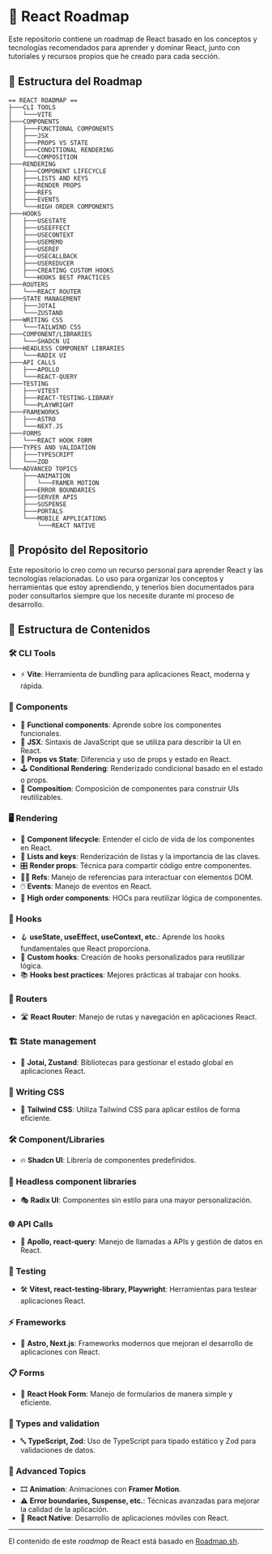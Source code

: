 # 🚀 React Roadmap

Este repositorio contiene un roadmap de React basado en los conceptos y tecnologías recomendados para aprender y dominar React, junto con tutoriales y recursos propios que he creado para cada sección.

## 📂 Estructura del Roadmap
```
== REACT ROADMAP ==
├───CLI TOOLS
│   └───VITE
├───COMPONENTS
│   ├───FUNCTIONAL COMPONENTS
│   ├───JSX
│   ├───PROPS VS STATE
│   ├───CONDITIONAL RENDERING
│   └───COMPOSITION
├───RENDERING
│   ├───COMPONENT LIFECYCLE
│   ├───LISTS AND KEYS
│   ├───RENDER PROPS
│   ├───REFS
│   ├───EVENTS
│   └───HIGH ORDER COMPONENTS
├───HOOKS
│   ├───USESTATE
│   ├───USEEFFECT
│   ├───USECONTEXT
│   ├───USEMEMO
│   ├───USEREF
│   ├───USECALLBACK
│   ├───USEREDUCER
│   ├───CREATING CUSTOM HOOKS
│   └───HOOKS BEST PRACTICES
├───ROUTERS
│   └───REACT ROUTER
├───STATE MANAGEMENT
│   ├───JOTAI
│   └───ZUSTAND
├───WRITING CSS
│   └───TAILWIND CSS
├───COMPONENT/LIBRARIES
│   └───SHADCN UI
├───HEADLESS COMPONENT LIBRARIES
│   └───RADIX UI
├───API CALLS
│   ├───APOLLO
│   └───REACT-QUERY
├───TESTING
│   ├───VITEST
│   ├───REACT-TESTING-LIBRARY
│   └───PLAYWRIGHT
├───FRAMEWORKS
│   ├───ASTRO
│   └───NEXT.JS
├───FORMS
│   └───REACT HOOK FORM
├───TYPES AND VALIDATION
│   ├───TYPESCRIPT
│   └───ZOD
└───ADVANCED TOPICS
    ├───ANIMATION
    │   └───FRAMER MOTION
    ├───ERROR BOUNDARIES
    ├───SERVER APIS
    ├───SUSPENSE
    ├───PORTALS
    └───MOBILE APPLICATIONS
        └───REACT NATIVE
```

## 🎯 Propósito del Repositorio

Este repositorio lo creo como un recurso personal para aprender React y las tecnologías relacionadas. Lo uso para organizar los conceptos y herramientas que estoy aprendiendo, y tenerlos bien documentados para poder consultarlos siempre que los necesite durante mi proceso de desarrollo.

## 🧱 Estructura de Contenidos

### 🛠️ CLI Tools
- ⚡ **Vite**: Herramienta de bundling para aplicaciones React, moderna y rápida.

### 🧩 Components
- 🔄 **Functional components**: Aprende sobre los componentes funcionales.
- 📝 **JSX**: Sintaxis de JavaScript que se utiliza para describir la UI en React.
- 🔀 **Props vs State**: Diferencia y uso de props y estado en React.
- 🕹️ **Conditional Rendering**: Renderizado condicional basado en el estado o props.
- 🔗 **Composition**: Composición de componentes para construir UIs reutilizables.

### 🖥️ Rendering
- 🔄 **Component lifecycle**: Entender el ciclo de vida de los componentes en React.
- 📜 **Lists and keys**: Renderización de listas y la importancia de las claves.
- 🎛️ **Render props**: Técnica para compartir código entre componentes.
- 🧑‍💻 **Refs**: Manejo de referencias para interactuar con elementos DOM.
- 🖱️ **Events**: Manejo de eventos en React.
- 🔧 **High order components**: HOCs para reutilizar lógica de componentes.

### 🔩 Hooks
- 🪝 **useState, useEffect, useContext, etc.**: Aprende los hooks fundamentales que React proporciona.
- 🔧 **Custom hooks**: Creación de hooks personalizados para reutilizar lógica.
- 📚 **Hooks best practices**: Mejores prácticas al trabajar con hooks.

### 🔗 Routers
- 🛣️ **React Router**: Manejo de rutas y navegación en aplicaciones React.

### 🏗️ State management
- 🧮 **Jotai, Zustand**: Bibliotecas para gestionar el estado global en aplicaciones React.

### 🎨 Writing CSS
- 🦄 **Tailwind CSS**: Utiliza Tailwind CSS para aplicar estilos de forma eficiente.

### 🛠️ Component/Libraries
- 🔥 **Shadcn UI**: Librería de componentes predefinidos.

### 🔑 Headless component libraries
- 🎭 **Radix UI**: Componentes sin estilo para una mayor personalización.

### 🌐 API Calls
- 🌙 **Apollo, react-query**: Manejo de llamadas a APIs y gestión de datos en React.

### 🧪 Testing
- 🛠️ **Vitest, react-testing-library, Playwright**: Herramientas para testear aplicaciones React.

### ⚡ Frameworks
- 🚀 **Astro, Next.js**: Frameworks modernos que mejoran el desarrollo de aplicaciones con React.

### 📋 Forms
- 🧾 **React Hook Form**: Manejo de formularios de manera simple y eficiente.

### 📝 Types and validation
- 🔤 **TypeScript, Zod**: Uso de TypeScript para tipado estático y Zod para validaciones de datos.

### 🌟 Advanced Topics
- 🎞️ **Animation**: Animaciones con **Framer Motion**.
- ⚠️ **Error boundaries, Suspense, etc.**: Técnicas avanzadas para mejorar la calidad de la aplicación.
- 📱 **React Native**: Desarrollo de aplicaciones móviles con React.


---

El contenido de este *roadmap* de React está basado en [Roadmap.sh](https://roadmap.sh/react).

